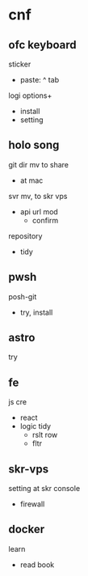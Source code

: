 
# cnf


## ofc keyboard

sticker
- paste: ^ tab

logi options+
- install
- setting


## holo song

git dir mv to share
- at mac


svr mv, to skr vps
- api url mod
  - confirm


repository
- tidy


## pwsh

posh-git
- try, install


## astro

try


## fe

js cre
- react
- logic tidy
  - rslt row
  - fltr


## skr-vps

setting at skr console
- firewall


## docker

learn
- read book



